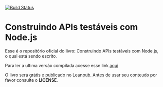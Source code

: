 [![Build Status](https://travis-ci.org/waldemarnt/building-testable-apis-with-nodejs.svg?branch=master)](https://travis-ci.org/waldemarnt/building-testable-apis-with-nodejs)
# Construindo APIs testáveis com Node.js

Esse é o repositório oficial do livro: Construindo APIs testáveis com Node.js, o qual está sendo escrito.

Para ler a ultima versão compilada acesse esse link [aqui](./book/build.md)

O livro será grátis e publicado no Leanpub.
Antes de usar seu conteudo por favor consulte o **LICENSE**.
